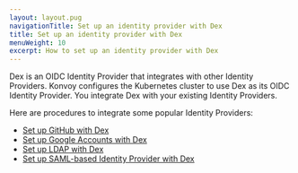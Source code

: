 ```yaml
---
layout: layout.pug
navigationTitle: Set up an identity provider with Dex
title: Set up an identity provider with Dex
menuWeight: 10
excerpt: How to set up an identity provider with Dex
---
```


Dex is an OIDC Identity Provider that integrates with other Identity Providers. Konvoy configures the Kubernetes cluster to use Dex as its OIDC Identity Provider. You integrate Dex with your existing Identity Providers.

Here are procedures to integrate some popular Identity Providers:

- [Set up GitHub with Dex](../../howto-dex-github-connector)
- [Set up Google Accounts with Dex](../../howto-dex-google-accounts)
- [Set up LDAP with Dex](../../howto-dex-ldap-connector)
- [Set up SAML-based Identity Provider with Dex](../../howto-dex-saml-connector)
